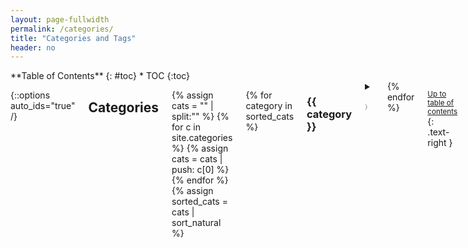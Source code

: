 ```yaml
---
layout: page-fullwidth
permalink: /categories/
title: "Categories and Tags"
header: no
---
```


<div class="row">
<div class="medium-4 medium-push-8 columns" markdown="1">
<div class="panel radius" markdown="1">
**Table of Contents**
{: #toc}
*  TOC
{:toc}
</div>
</div><!-- /.medium-4.columns -->

<div class="medium-8 medium-pull-4 columns" markdown="1">

{::options auto_ids="true" /}

## Categories

{% assign cats = "" | split:"" %}
{% for c in site.categories %}
    {% assign cats = cats | push: c[0] %}
{% endfor %}
{% assign sorted_cats = cats | sort_natural %}

{% for category in sorted_cats %}
### {{ category }}
<details>

<summary><p id="dropdown-{{ category }}" onClick="changeDropdown(this.id)" style="color:grey">&#9002</p></summary>
<div class="row">
<div class="small-1 column"></div>
<div class="small-11 column">
<ul>
{% for post in site.categories[category] %}
<li><a href="{{ site.url }}{{ site.baseurl }}{{ post.url }}">{{ post.title }}</a></li>
{% endfor %}
</ul>
</div>
</div>
</details>
{% endfor %}

<small markdown="1">[Up to table of contents](#toc)</small>
{: .text-right }

## Tags

{% assign tags = "" | split:"" %}
{% for t in site.tags %}
    {% assign tags = tags | push: t[0] %}
{% endfor %}
{% assign sorted_tags = tags | sort_natural %}

{% for tag in sorted_tags %}
### {{ tag }}
<ul>
{% for post in site.tags[tag] %}
<li><a href="{{ site.url }}{{ site.baseurl }}{{ post.url }}">{{ post.title }}</a></li>
{% endfor %}
</ul>
{% endfor %}

<small markdown="1">[Up to table of contents](#toc)</small>
{: .text-right }


<script>
function changeDropdown(id) {
  var x = document.getElementById(id);
  if (x === "&#9002"){
    x.textContent = "&#65088";
  } else {
    x.textContent = "&#9002";
  }
}</script>
